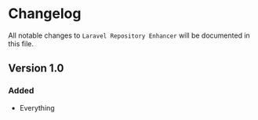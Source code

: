 # Changelog

All notable changes to `Laravel Repository Enhancer` will be documented in this file.

## Version 1.0

### Added
- Everything
